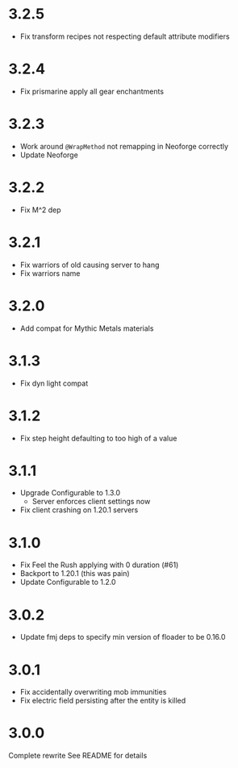 # 3.2.5

- Fix transform recipes not respecting default attribute modifiers

# 3.2.4

- Fix prismarine apply all gear enchantments

# 3.2.3

- Work around `@WrapMethod` not remapping in Neoforge correctly
- Update Neoforge

# 3.2.2

- Fix M^2 dep

# 3.2.1

- Fix warriors of old causing server to hang
- Fix warriors name

# 3.2.0

- Add compat for Mythic Metals materials

# 3.1.3

- Fix dyn light compat

# 3.1.2

- Fix step height defaulting to too high of a value

# 3.1.1

- Upgrade Configurable to 1.3.0
  - Server enforces client settings now
- Fix client crashing on 1.20.1 servers

# 3.1.0

- Fix Feel the Rush applying with 0 duration (#61)
- Backport to 1.20.1 (this was pain)
- Update Configurable to 1.2.0

# 3.0.2

- Update fmj deps to specify min version of floader to be 0.16.0

# 3.0.1

- Fix accidentally overwriting mob immunities
- Fix electric field persisting after the entity is killed

# 3.0.0

Complete rewrite
See README for details